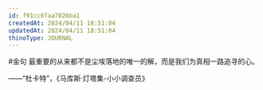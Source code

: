 ```yaml
---
id: f91cc6faa7826ba1
createdAt: 2024/04/11 18:51:04
updatedAt: 2024/04/11 18:51:04
thinoType: JOURNAL
---
```

#金句 最重要的从来都不是尘埃落地的唯一的解，而是我们为真相一路追寻的心。

——“杜卡特”，《马库斯·灯塔集-小小调查员》
